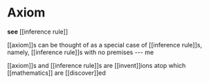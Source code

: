 # Axiom

**see** [[inference rule]]

[[axiom]]s can be thought of as a special case of [[inference rule]]s, namely, [[inference rule]]s with no premises --- me

[[axiom]]s and [[inference rule]]s are [[invent]]ions atop which [[mathematics]] are [[discover]]ed
